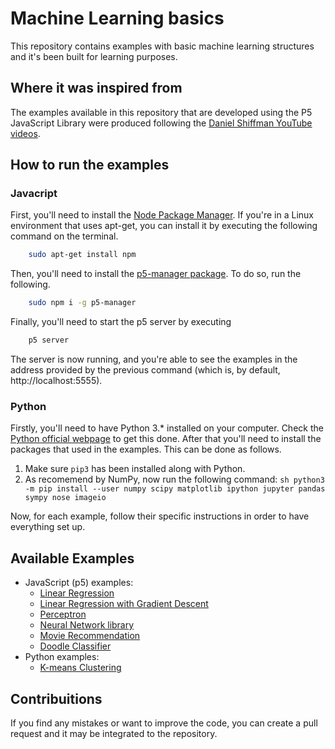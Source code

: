 # Machine Learning basics

This repository contains examples with basic machine learning structures and it's been built for learning purposes.

## Where it was inspired from

The examples available in this repository that are developed using the P5 JavaScript Library were produced following the [Daniel Shiffman YouTube videos][10].

## How to run the examples

### Javacript

First, you'll need to install the [Node Package Manager][1]. If you're in a Linux environment that uses apt-get, you can install it by executing the following command on the terminal.

```sh
    sudo apt-get install npm
```
Then, you'll need to install the [p5-manager package][2]. To do so, run the following.

```sh
    sudo npm i -g p5-manager
```
Finally, you'll need to start the p5 server by executing

```sh
    p5 server
```

The server is now running, and you're able to see the examples in the address provided by the previous command (which is, by default, http://localhost:5555).

### Python

Firstly, you'll need to have Python 3.* installed on your computer. Check the [Python official webpage][3] to get this done. After that you'll need to install the packages that used in the examples. This can be done as follows.

  1. Make sure `pip3` has been installed along with Python.
  1. As recomemend by NumPy, now run the following command:
    ```sh
      python3 -m pip install --user numpy scipy matplotlib ipython jupyter pandas sympy nose imageio
    ```

Now, for each example, follow their specific instructions in order to have everything set up.

## Available Examples

- JavaScript (p5) examples:
    - [Linear Regression][20]
    - [Linear Regression with Gradient Descent][21]
    - [Perceptron][22]
    - [Neural Network library][23]
    - [Movie Recommendation][24]
    - [Doodle Classifier][25]
- Python examples:
    - [K-means Clustering][30]

## Contribuitions

If you find any mistakes or want to improve the code, you can create a pull request and it may be integrated to the repository.

[1]: https://www.npmjs.com
[2]: https://www.npmjs.com/package/p5-manager
[3]: https://www.python.org/
[10]: https://www.youtube.com/channel/UCvjgXvBlbQiydffZU7m1_aw
[20]: ./linear-regression/
[21]: ./linear-regression-gradient-descent/
[22]: ./perceptron/
[23]: ./neural-network/
[24]: ./movie-recommendation/
[25]: ./doodle-classifier/
[30]: ./k-means/
